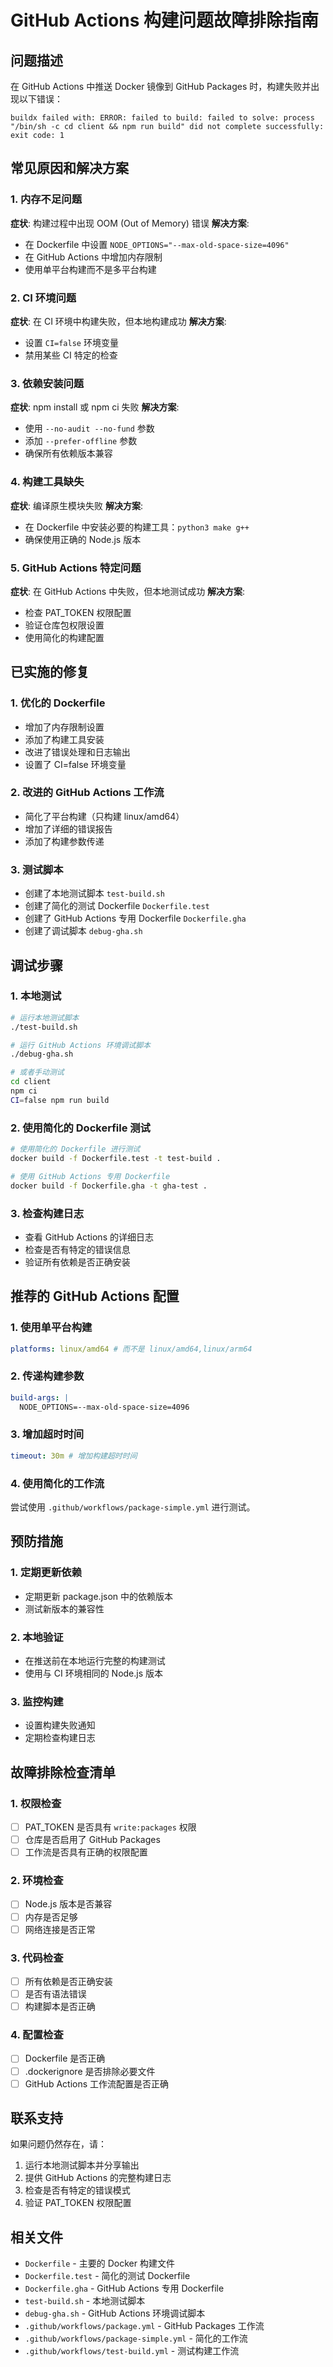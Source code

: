 # GitHub Actions 构建问题故障排除指南

## 问题描述

在 GitHub Actions 中推送 Docker 镜像到 GitHub Packages 时，构建失败并出现以下错误：

```
buildx failed with: ERROR: failed to build: failed to solve: process "/bin/sh -c cd client && npm run build" did not complete successfully: exit code: 1
```

## 常见原因和解决方案

### 1. 内存不足问题

**症状**: 构建过程中出现 OOM (Out of Memory) 错误
**解决方案**:

- 在 Dockerfile 中设置 `NODE_OPTIONS="--max-old-space-size=4096"`
- 在 GitHub Actions 中增加内存限制
- 使用单平台构建而不是多平台构建

### 2. CI 环境问题

**症状**: 在 CI 环境中构建失败，但本地构建成功
**解决方案**:

- 设置 `CI=false` 环境变量
- 禁用某些 CI 特定的检查

### 3. 依赖安装问题

**症状**: npm install 或 npm ci 失败
**解决方案**:

- 使用 `--no-audit --no-fund` 参数
- 添加 `--prefer-offline` 参数
- 确保所有依赖版本兼容

### 4. 构建工具缺失

**症状**: 编译原生模块失败
**解决方案**:

- 在 Dockerfile 中安装必要的构建工具：`python3 make g++`
- 确保使用正确的 Node.js 版本

### 5. GitHub Actions 特定问题

**症状**: 在 GitHub Actions 中失败，但本地测试成功
**解决方案**:

- 检查 PAT_TOKEN 权限配置
- 验证仓库包权限设置
- 使用简化的构建配置

## 已实施的修复

### 1. 优化的 Dockerfile

- 增加了内存限制设置
- 添加了构建工具安装
- 改进了错误处理和日志输出
- 设置了 CI=false 环境变量

### 2. 改进的 GitHub Actions 工作流

- 简化了平台构建（只构建 linux/amd64）
- 增加了详细的错误报告
- 添加了构建参数传递

### 3. 测试脚本

- 创建了本地测试脚本 `test-build.sh`
- 创建了简化的测试 Dockerfile `Dockerfile.test`
- 创建了 GitHub Actions 专用 Dockerfile `Dockerfile.gha`
- 创建了调试脚本 `debug-gha.sh`

## 调试步骤

### 1. 本地测试

```bash
# 运行本地测试脚本
./test-build.sh

# 运行 GitHub Actions 环境调试脚本
./debug-gha.sh

# 或者手动测试
cd client
npm ci
CI=false npm run build
```

### 2. 使用简化的 Dockerfile 测试

```bash
# 使用简化的 Dockerfile 进行测试
docker build -f Dockerfile.test -t test-build .

# 使用 GitHub Actions 专用 Dockerfile
docker build -f Dockerfile.gha -t gha-test .
```

### 3. 检查构建日志

- 查看 GitHub Actions 的详细日志
- 检查是否有特定的错误信息
- 验证所有依赖是否正确安装

## 推荐的 GitHub Actions 配置

### 1. 使用单平台构建

```yaml
platforms: linux/amd64 # 而不是 linux/amd64,linux/arm64
```

### 2. 传递构建参数

```yaml
build-args: |
  NODE_OPTIONS=--max-old-space-size=4096
```

### 3. 增加超时时间

```yaml
timeout: 30m # 增加构建超时时间
```

### 4. 使用简化的工作流

尝试使用 `.github/workflows/package-simple.yml` 进行测试。

## 预防措施

### 1. 定期更新依赖

- 定期更新 package.json 中的依赖版本
- 测试新版本的兼容性

### 2. 本地验证

- 在推送前在本地运行完整的构建测试
- 使用与 CI 环境相同的 Node.js 版本

### 3. 监控构建

- 设置构建失败通知
- 定期检查构建日志

## 故障排除检查清单

### 1. 权限检查

- [ ] PAT_TOKEN 是否具有 `write:packages` 权限
- [ ] 仓库是否启用了 GitHub Packages
- [ ] 工作流是否具有正确的权限配置

### 2. 环境检查

- [ ] Node.js 版本是否兼容
- [ ] 内存是否足够
- [ ] 网络连接是否正常

### 3. 代码检查

- [ ] 所有依赖是否正确安装
- [ ] 是否有语法错误
- [ ] 构建脚本是否正确

### 4. 配置检查

- [ ] Dockerfile 是否正确
- [ ] .dockerignore 是否排除必要文件
- [ ] GitHub Actions 工作流配置是否正确

## 联系支持

如果问题仍然存在，请：

1. 运行本地测试脚本并分享输出
2. 提供 GitHub Actions 的完整构建日志
3. 检查是否有特定的错误模式
4. 验证 PAT_TOKEN 权限配置

## 相关文件

- `Dockerfile` - 主要的 Docker 构建文件
- `Dockerfile.test` - 简化的测试 Dockerfile
- `Dockerfile.gha` - GitHub Actions 专用 Dockerfile
- `test-build.sh` - 本地测试脚本
- `debug-gha.sh` - GitHub Actions 环境调试脚本
- `.github/workflows/package.yml` - GitHub Packages 工作流
- `.github/workflows/package-simple.yml` - 简化的工作流
- `.github/workflows/test-build.yml` - 测试构建工作流
